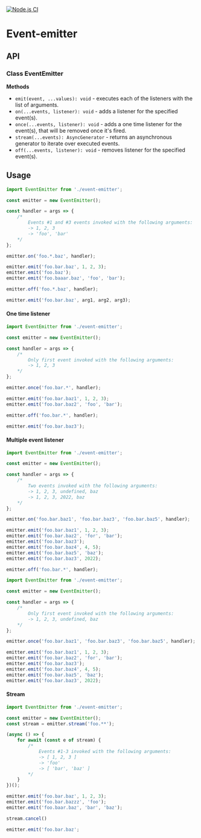 [![Node.js CI](https://github.com/Galish/event-emitter/actions/workflows/tests.yml/badge.svg)](https://github.com/Galish/event-emitter/actions/workflows/tests.yml)

# Event-emitter

## API

### Class EventEmitter

**Methods**

- `emit(event, ...values): void` - executes each of the listeners with the list of arguments.
- `on(...events, listener): void` - adds a listener for the specified event(s).
- `once(...events, listener): void` - adds a one time listener for the event(s), that will be removed once it's fired.
- `stream(...events): AsyncGenerator` - returns an asynchronous generator to iterate over executed events.
- `off(...events, listener): void` - removes listener for the specified event(s).

## Usage

```javascript
import EventEmitter from './event-emitter';

const emitter = new EventEmitter();

const handler = args => {
	/*
		Events #1 and #3 events invoked with the following arguments:
		-> 1, 2, 3
		-> 'foo', 'bar'
	*/
};

emitter.on('foo.*.baz', handler);

emitter.emit('foo.bar.baz', 1, 2, 3);
emitter.emit('foo.baz');
emitter.emit('foo.baaar.baz', 'foo', 'bar');

emitter.off('foo.*.baz', handler);

emitter.emit('foo.bar.baz', arg1, arg2, arg3);
```

#### One time listener

```javascript
import EventEmitter from './event-emitter';

const emitter = new EventEmitter();

const handler = args => {
	/*
		Only first event invoked with the following arguments:
		-> 1, 2, 3
	*/
};

emitter.once('foo.bar.*', handler);

emitter.emit('foo.bar.baz1', 1, 2, 3);
emitter.emit('foo.bar.baz2', 'foo', 'bar');

emitter.off('foo.bar.*', handler);

emitter.emit('foo.bar.baz3');
```

#### Multiple event listener

```javascript
import EventEmitter from './event-emitter';

const emitter = new EventEmitter();

const handler = args => {
	/*
		Two events invoked with the following arguments:
		-> 1, 2, 3, undefined, baz
		-> 1, 2, 3, 2022, baz
	*/
};

emitter.on('foo.bar.baz1', 'foo.bar.baz3', 'foo.bar.baz5', handler);

emitter.emit('foo.bar.baz1', 1, 2, 3);
emitter.emit('foo.bar.baz2', 'for', 'bar');
emitter.emit('foo.bar.baz3');
emitter.emit('foo.bar.baz4', 4, 5);
emitter.emit('foo.bar.baz5', 'baz');
emitter.emit('foo.bar.baz3', 2022);

emitter.off('foo.bar.*', handler);
```

```javascript
import EventEmitter from './event-emitter';

const emitter = new EventEmitter();

const handler = args => {
	/*
		Only first event invoked with the following arguments:
		-> 1, 2, 3, undefined, baz
	*/
};

emitter.once('foo.bar.baz1', 'foo.bar.baz3', 'foo.bar.baz5', handler);

emitter.emit('foo.bar.baz1', 1, 2, 3);
emitter.emit('foo.bar.baz2', 'for', 'bar');
emitter.emit('foo.bar.baz3');
emitter.emit('foo.bar.baz4', 4, 5);
emitter.emit('foo.bar.baz5', 'baz');
emitter.emit('foo.bar.baz3', 2022);
```

#### Stream

```javascript
import EventEmitter from './event-emitter';

const emitter = new EventEmitter();
const stream = emitter.stream('foo.**');

(async () => {
	for await (const e of stream) {
		/*
			Events #1-3 invoked with the following arguments:
			-> [ 1, 2, 3 ]
			-> 'foo'
			-> [ 'bar', 'baz' ]
		*/
	}
})();

emitter.emit('foo.bar.baz', 1, 2, 3);
emitter.emit('foo.bar.bazzz', 'foo');
emitter.emit('foo.baar.baz', 'bar', 'baz');

stream.cancel()

emitter.emit('foo.bar.baz';
```

